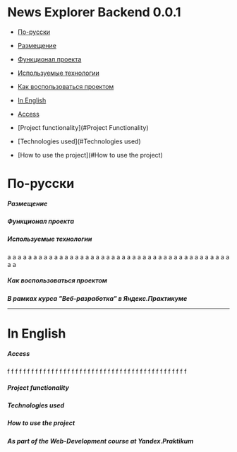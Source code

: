 # News Explorer Backend 0.0.1
<!-- toc -->

- [По-русски](#по-русски)

- [Размещение](#hазмещение)
- [Функционал проекта](#функционал-проекта)
- [Используемые технологии](#используемые-технологии)
- [Как воспользоваться проектом](#Как-воспользоваться-проектом)
- [In English](#in-english)
- [Access](#Access)
- [Project functionality](#Project Functionality)
- [Technologies used](#Technologies used)
- [How to use the project](#How to use the project)

<!-- tocstop -->

# По-русски
##### Размещение
##### Функционал проекта
##### Используемые технологии
а
а
а
а
а
а
а
а
а
а
а
а
а
а
а
а
а
а
а
а
а
а
а
а
а
а
а
а
а
а
а
а
а
а
а
а
а
а
а
а
а
а
а
а
а
##### Как воспользоваться проектом
***В рамках курса "Веб-разработка" в Яндекс.Практикуме***
***
# In English
##### Access
f
f
f
f
f
f
f
f
f
f
f
f
f
f
f
f
f
f
f
f
f
f
f
f
f
f
f
f
f
f
f
f
f
f
f
f
f
f
f
f
f
f
f
f
f
##### Project functionality
##### Technologies used
##### How to use the project
***As part of the Web-Development course at Yandex.Praktikum***
